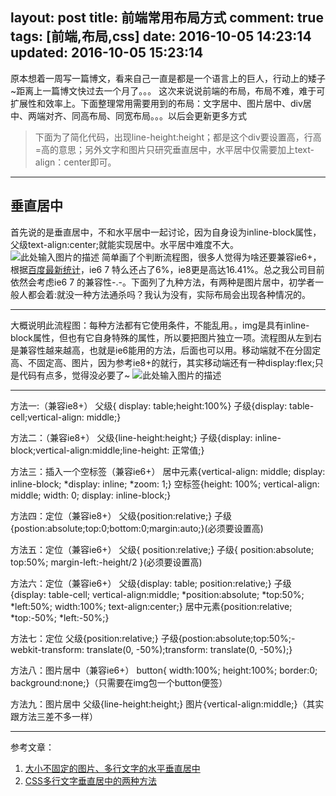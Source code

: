layout: post
title: 前端常用布局方式
comment: true
tags: [前端,布局,css]
date: 2016-10-05 14:23:14
updated: 2016-10-05 15:23:14
---
  原本想着一周写一篇博文，看来自己一直是都是一个语言上的巨人，行动上的矮子~距离上一篇博文快过去一个月了。。。
  这次来说说前端的布局，布局不难，难于可扩展性和效率上。下面整理常用需要用到的布局：文字居中、图片居中、div居中、两端对齐、同高布局、同宽布局。。。以后会更新更多方式


> 下面为了简化代码，出现line-height:height；都是这个div要设置高，行高=高的意思；另外文字和图片只研究垂直居中，水平居中仅需要加上text-align：center即可。

----------
## 垂直居中 ##
首先说的是垂直居中，不和水平居中一起讨论，因为自身设为inline-block属性，父级text-align:center;就能实现居中。水平居中难度不大。
![此处输入图片的描述][1]
简单画了个判断流程图，很多人觉得为啥还要兼容ie6+，根据[百度最新统计][2]，ie6 7 特么还占了6%，ie8更是高达16.41%。总之我公司目前依然会考虑ie6 7 的兼容性-.-。下面列了九种方法，有两种是图片居中，初学者一般人都会着:就没一种方法通杀吗？我认为没有，实际布局会出现各种情况的。


----------
大概说明此流程图：每种方法都有它使用条件，不能乱用。，img是具有inline-block属性，但也有它自身特殊的属性，所以要把图片独立一项。流程图从左到右是兼容性越来越高，也就是ie6能用的方法，后面也可以用。移动端就不在分固定高、不固定高、图片，因为参考ie8+的就行，其实移动端还有一种display:flex;只是代码有点多，觉得没必要了~
![此处输入图片的描述][3]

----------


方法一:（兼容ie8+）
    父级{ display: table;height:100%}
    子级{display: table-cell;vertical-align: middle;}

方法二：（兼容ie8+）
    父级{line-height:height;}
    子级{display: inline-block;vertical-align:middle;line-height: 正常值;}

方法三：插入一个空标签（兼容ie6+）
    居中元素{vertical-align: middle; display: inline-block; *display: inline; *zoom: 1;}
    空标签{height: 100%; vertical-align: middle; width: 0; display: inline-block;}

方法四：定位（兼容ie8+）
    父级{position:relative;}
    子级{postion:absolute;top:0;bottom:0;margin:auto;}(必须要设置高)

方法五：定位（兼容ie6+）
    父级{ position:relative;}
    子级{ position:absolute; top:50%; margin-left:-height/2 }(必须要设置高)

方法六：定位（兼容ie6+）
    父级{display: table; position:relative;}
    子级{display: table-cell; vertical-align:middle; *position:absolute; *top:50%; *left:50%; width:100%; text-align:center;}
    居中元素{position:relative; *top:-50%; *left:-50%;}

方法七：定位
    父级{position:relative;}
    子级{postion:absolute;top:50%;-webkit-transform: translate(0, -50%);transform: translate(0, -50%);}

方法八：图片居中（兼容ie6+）
    button{ width:100%; height:100%; border:0; background:none;}（只需要在img包一个button便签）

方法九：图片居中
    父级{line-height:height;}
    图片{vertical-align:middle;}（其实跟方法三差不多一样）

----------


参考文章：

 1. [大小不固定的图片、多行文字的水平垂直居中][4]
 2. [CSS多行文字垂直居中的两种方法][5]





  [1]: http://o8oseymkx.bkt.clouddn.com/images/hexo-issue/20160930-1.png
  [2]: http://tongji.baidu.com/data/browser
  [3]: http://o8oseymkx.bkt.clouddn.com/images/hexo-issue/20160930-3.png
  [4]: http://www.zhangxinxu.com/wordpress/2009/08/%E5%A4%A7%E5%B0%8F%E4%B8%8D%E5%9B%BA%E5%AE%9A%E7%9A%84%E5%9B%BE%E7%89%87%E3%80%81%E5%A4%9A%E8%A1%8C%E6%96%87%E5%AD%97%E7%9A%84%E6%B0%B4%E5%B9%B3%E5%9E%82%E7%9B%B4%E5%B1%85%E4%B8%AD/
  [5]: http://caibaojian.com/css-vertical-middle.html

